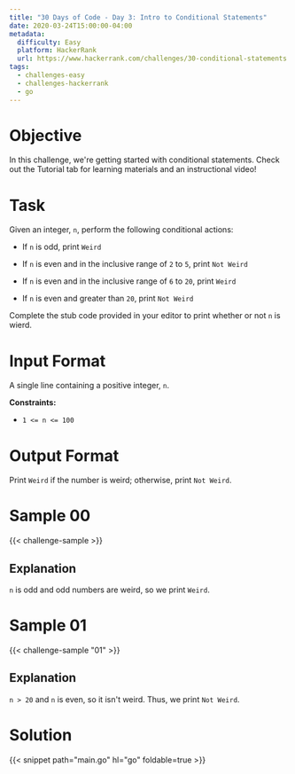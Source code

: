 ```yaml
---
title: "30 Days of Code - Day 3: Intro to Conditional Statements"
date: 2020-03-24T15:00:00-04:00
metadata:
  difficulty: Easy
  platform: HackerRank
  url: https://www.hackerrank.com/challenges/30-conditional-statements
tags:
  - challenges-easy
  - challenges-hackerrank
  - go
---
```


# Objective

In this challenge, we're getting started with conditional statements. Check out
the Tutorial tab for learning materials and an instructional video!

# Task

Given an integer, `n`, perform the following conditional actions:

* If `n` is odd, print `Weird`

* If `n` is even and in the inclusive range of `2` to `5`, print `Not Weird`

* If `n` is even and in the inclusive range of `6` to `20`, print `Weird`

* If `n` is even and greater than `20`, print `Not Weird`

Complete the stub code provided in your editor to print whether or not `n` is
wierd.

# Input Format

A single line containing a positive integer, `n`.

**Constraints:**

* `1 <= n <= 100`

# Output Format

Print `Weird` if the number is weird; otherwise, print `Not Weird`.

# Sample 00

{{< challenge-sample >}}

## Explanation

`n` is odd and odd numbers are weird, so we print `Weird`.

# Sample 01

{{< challenge-sample "01" >}}

## Explanation

`n > 20` and `n` is even, so it isn't weird. Thus, we print `Not Weird`.

# Solution

{{< snippet path="main.go" hl="go" foldable=true >}}

